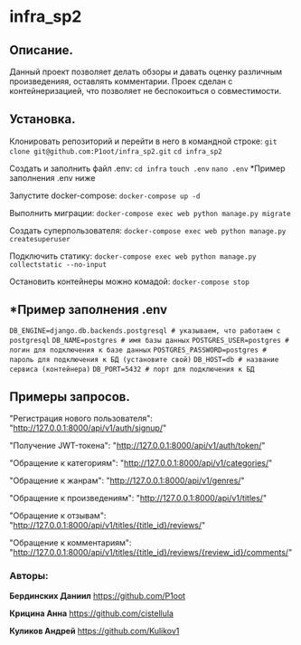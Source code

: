 # infra_sp2

## Описание.

Данный проект позволяет делать обзоры и давать оценку различным произведенияя, оставлять комментарии.
Проек сделан с контейнеризацией, что позволяет не беспокоиться о совместимости.

## Установка.

Клонировать репозиторий и перейти в него в командной строке:
`git clone git@github.com:P1oot/infra_sp2.git`
`cd infra_sp2`

Создать и заполнить файл .env:
`cd infra`
`touch .env`
`nano .env`
*Пример заполнения .env ниже

Запустите docker-compose:
`docker-compose up -d`

Выполнить миграции:
`docker-compose exec web python manage.py migrate`

Создать суперпользователя:
`docker-compose exec web python manage.py createsuperuser`

Подключить статику:
`docker-compose exec web python manage.py collectstatic --no-input`

Остановить контейнеры можно комадой:
`docker-compose stop`

## *Пример заполнения .env
`DB_ENGINE=django.db.backends.postgresql # указываем, что работаем с postgresql`
`DB_NAME=postgres # имя базы данных`
`POSTGRES_USER=postgres # логин для подключения к базе данных`
`POSTGRES_PASSWORD=postgres # пароль для подключения к БД (установите свой)`
`DB_HOST=db # название сервиса (контейнера)`
`DB_PORT=5432 # порт для подключения к БД`

## Примеры запросов.

"Регистрация нового пользователя": "http://127.0.0.1:8000/api/v1/auth/signup/"

"Получение JWT-токена": "http://127.0.0.1:8000/api/v1/auth/token/"

"Обращение к категориям": "http://127.0.0.1:8000/api/v1/categories/"

"Обращение к жанрам": "http://127.0.0.1:8000/api/v1/genres/"

"Обращение к произведениям": "http://127.0.0.1:8000/api/v1/titles/"

"Обращение к отзывам": "http://127.0.0.1:8000/api/v1/titles/{title_id}/reviews/"

"Обращение к комментариям": "http://127.0.0.1:8000/api/v1/titles/{title_id}/reviews/{review_id}/comments/"

### Авторы:

**Бердинских Даниил** https://github.com/P1oot

**Крицина Анна** https://github.com/cistellula

**Куликов Андрей** https://github.com/Kulikov1
